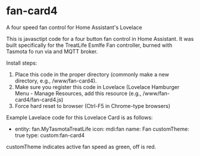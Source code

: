 # fan-card4
A four speed fan control for Home Assistant's Lovelace

This is javasctipt code for a four button fan control in Home Assistant. 
It was built specifically for the TreatLife Esmlfe Fan controller, burned with Tasmota fo run via and MQTT broker.

Install steps:
1) Place this code in the proper directory (commonly make a new directory, e.g., /www/fan-card4).
2) Make sure you register this code in Lovelace (Lovelace Hamburger Menu - Manage Resources, add this resource (e.g.,  /www/fan-card4/fan-card4.js)
3) Force hard reset to browser (Ctrl-F5 in Chrome-type browsers)

Example Lavelace code for this Lovelace Card is as follows: 
  - entity: fan.MyTasmotaTreatLife
    icon: mdi:fan
    name: Fan
    customTheme: true
     type: custom:fan-card4
 
 customTheme indicates active fan speed as green, off is red.
